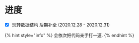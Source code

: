 # 进度

* [x] 玩转数据结构 后期补全 \(2020.12.28 - 2020.12.31\)

{% hint style="info" %}
会依次把代码亲手打一遍.
{% endhint %}

